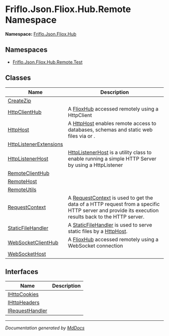 ﻿<!--  
  <auto-generated>   
    The contents of this file were generated by a tool.  
    Changes to this file may be list if the file is regenerated  
  </auto-generated>   
-->

# Friflo.Json.Fliox.Hub.Remote Namespace

**Namespace:** [Friflo.Json.Fliox.Hub](../index.md)  

## Namespaces

- [Friflo.Json.Fliox.Hub.Remote.Test](Test/index.md)

## Classes

| Name                                                      | Description                                                                                                                                                                      |
| --------------------------------------------------------- | -------------------------------------------------------------------------------------------------------------------------------------------------------------------------------- |
| [CreateZip](CreateZip/index.md)                           |                                                                                                                                                                                  |
| [HttpClientHub](HttpClientHub/index.md)                   | A [FlioxHub](../Host/FlioxHub/index.md) accessed remotely using a HttpClient                                                                                                     |
| [HttpHost](HttpHost/index.md)                             | A [HttpHost](HttpHost/index.md) enables remote access to databases, schemas and static web files via or .                                                                        |
| [HttpListenerExtensions](HttpListenerExtensions/index.md) |                                                                                                                                                                                  |
| [HttpListenerHost](HttpListenerHost/index.md)             | [HttpListenerHost](HttpListenerHost/index.md) is a utility class to enable running a simple HTTP Server by using a HttpListener                                                  |
| [RemoteClientHub](RemoteClientHub/index.md)               |                                                                                                                                                                                  |
| [RemoteHost](RemoteHost/index.md)                         |                                                                                                                                                                                  |
| [RemoteUtils](RemoteUtils/index.md)                       |                                                                                                                                                                                  |
| [RequestContext](RequestContext/index.md)                 | A [RequestContext](RequestContext/index.md) is used to get the data of a HTTP request from a specific HTTP server and provide its execution results back to the HTTP server.     |
| [StaticFileHandler](StaticFileHandler/index.md)           | A [StaticFileHandler](StaticFileHandler/index.md) is used to serve static files by a [HttpHost](HttpHost/index.md).                                                              |
| [WebSocketClientHub](WebSocketClientHub/index.md)         | A [FlioxHub](../Host/FlioxHub/index.md) accessed remotely  using a WebSocket connection                                                                                          |
| [WebSocketHost](WebSocketHost/index.md)                   |                                                                                                                                                                                  |

## Interfaces

| Name                                        | Description |
| ------------------------------------------- | ----------- |
| [IHttpCookies](IHttpCookies/index.md)       |             |
| [IHttpHeaders](IHttpHeaders/index.md)       |             |
| [IRequestHandler](IRequestHandler/index.md) |             |

___

*Documentation generated by [MdDocs](https://github.com/ap0llo/mddocs)*
